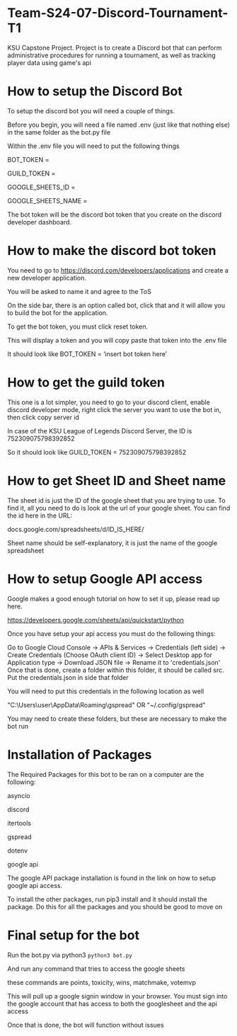 # Team-S24-07-Discord-Tournament-T1
 KSU Capstone Project. Project is to create a Discord bot that can perform administrative procedures for running a tournament, as well as tracking player data using game's api

# How to setup the Discord Bot

To setup the discord bot you will need a couple of things.

Before you begin, you will need a file named .env (just like that nothing else) in the same folder as the bot.py file

Within the .env file you will need to put the following things

BOT_TOKEN =

GUILD_TOKEN = 

GOOGLE_SHEETS_ID = 

GOOGLE_SHEETS_NAME = 

The bot token will be the discord bot token that you create on the discord developer dashboard. 


# How to make the discord bot token

You need to go to https://discord.com/developers/applications and create a new developer application.
 
You will be asked to name it and agree to the ToS
 
On the side bar, there is an option called bot, click that and it will allow you to build the bot for the application.
 
To get the bot token, you must click reset token.

This will display a token and you will copy paste that token into the .env file

It should look like BOT_TOKEN = ‘insert bot token here’

# How to get the guild token

This one is a lot simpler, you need to go to your discord client, enable discord developer mode, right click the server you want to use the bot in, then click copy server id
 
In case of the KSU League of Legends Discord Server, the ID is 752309075798392852

So it should look like GUILD_TOKEN = 752309075798392852

# How to get Sheet ID and Sheet name

The sheet id is just the ID of the google sheet that you are trying to use. To find it, all you need to do is look at the url of your google sheet. You can find the id here in the URL:

docs.google.com/spreadsheets/d/ID_IS_HERE/

Sheet name should be self-explanatory, it is just the name of the google spreadsheet

# How to setup Google API access

Google makes a good enough tutorial on how to set it up, please read up here.

https://developers.google.com/sheets/api/quickstart/python

Once you have setup your api access you must do the following things:

Go to Google Cloud Console -> APIs & Services -> Credentials (left side) -> Create Credentials (Choose OAuth client ID) -> Select Desktop app for Application type -> Download JSON file -> Rename it to 'credentials.json'
Once that is done, create a folder within this folder, it should be called src. Put the credentials.json in side that folder

You will need to put this credentials in the following location as well

"C:\Users\user\AppData\Roaming\gspread" OR "~/.config/gspread" 

You may need to create these folders, but these are necessary to make the bot run


# Installation of Packages

The Required Packages for this bot to be ran on a computer are the following:

asyncio

discord

itertools

gspread

dotenv

google api

The google API package installation is found in the link on how to setup google api access. 

To install the other packages, run pip3 install <package name> and it should install the package. Do this for all the packages and you should be good to move on

# Final setup for the bot

Run the bot.py via python3
`python3 bot.py`

And run any command that tries to access the google sheets

these commands are points, toxicity, wins, matchmake, votemvp

This will pull up a google signin window in your browser. You must sign into the google account that has access to both the googlesheet and the api access

Once that is done, the bot will function without issues


